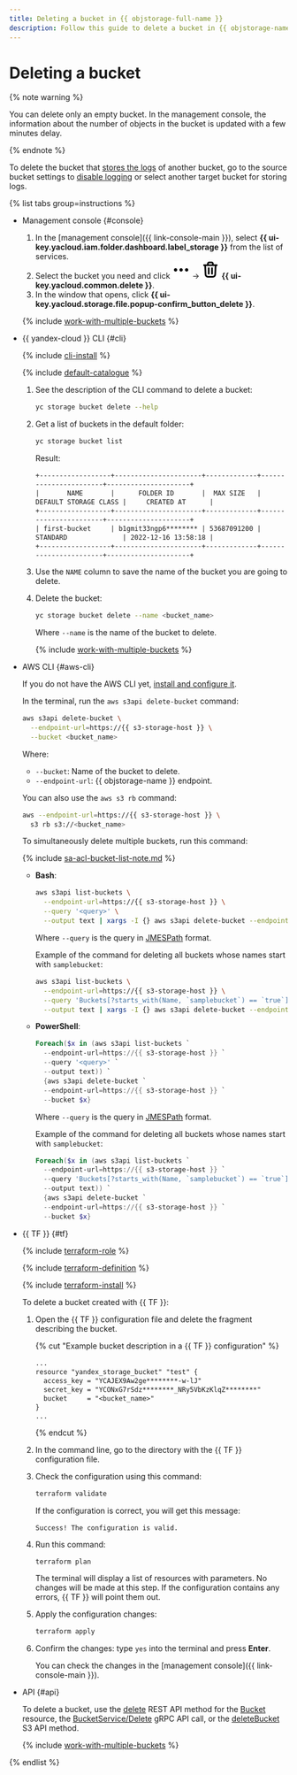 ```yaml
---
title: Deleting a bucket in {{ objstorage-full-name }}
description: Follow this guide to delete a bucket in {{ objstorage-name }}.
---
```


# Deleting a bucket

{% note warning %}

You can delete only an empty bucket. In the management console, the information about the number of objects in the bucket is updated with a few minutes delay.

{% endnote %}

To delete the bucket that [stores the logs](../../concepts/server-logs.md) of another bucket, go to the source bucket settings to [disable logging](enable-logging.md#stop-logging) or select another target bucket for storing logs.

{% list tabs group=instructions %}

- Management console {#console}

  1. In the [management console]({{ link-console-main }}), select **{{ ui-key.yacloud.iam.folder.dashboard.label_storage }}** from the list of services.
  1. Select the bucket you need and click ![image](../../../_assets/console-icons/ellipsis.svg) → ![image](../../../_assets/console-icons/trash-bin.svg) **{{ ui-key.yacloud.common.delete }}**.
  1. In the window that opens, click **{{ ui-key.yacloud.storage.file.popup-confirm_button_delete }}**.

  {% include [work-with-multiple-buckets](../../../_includes/storage/work-with-multiple-buckets.md) %}

- {{ yandex-cloud }} CLI {#cli}

  {% include [cli-install](../../../_includes/cli-install.md) %}

  {% include [default-catalogue](../../../_includes/default-catalogue.md) %}

  1. See the description of the CLI command to delete a bucket:

      ```bash
      yc storage bucket delete --help
      ```

  1. Get a list of buckets in the default folder:

      ```bash
      yc storage bucket list
      ```

      Result:

      ```text
      +------------------+----------------------+-------------+-----------------------+---------------------+
      |       NAME       |      FOLDER ID       |  MAX SIZE   | DEFAULT STORAGE CLASS |     CREATED AT      |
      +------------------+----------------------+-------------+-----------------------+---------------------+
      | first-bucket     | b1gmit33ngp6******** | 53687091200 | STANDARD              | 2022-12-16 13:58:18 |
      +------------------+----------------------+-------------+-----------------------+---------------------+
      ```

  1. Use the `NAME` column to save the name of the bucket you are going to delete.
  1. Delete the bucket:

      ```bash
      yc storage bucket delete --name <bucket_name>
      ```

      Where `--name` is the name of the bucket to delete.

      {% include [work-with-multiple-buckets](../../../_includes/storage/work-with-multiple-buckets.md) %}

- AWS CLI {#aws-cli}

  If you do not have the AWS CLI yet, [install and configure it](../../tools/aws-cli.md).

  In the terminal, run the `aws s3api delete-bucket` command:

  ```bash
  aws s3api delete-bucket \
    --endpoint-url=https://{{ s3-storage-host }} \
    --bucket <bucket_name>
  ```

  Where:
  * `--bucket`: Name of the bucket to delete.
  * `--endpoint-url`: {{ objstorage-name }} endpoint.

  You can also use the `aws s3 rb` command:

  ```bash
  aws --endpoint-url=https://{{ s3-storage-host }} \
    s3 rb s3://<bucket_name>
  ```

  To simultaneously delete multiple buckets, run this command:

  {% include [sa-acl-bucket-list-note.md](../../../_includes/storage/sa-acl-bucket-list-note.md) %}

  * **Bash**:

    ```bash
    aws s3api list-buckets \
      --endpoint-url=https://{{ s3-storage-host }} \
      --query '<query>' \
      --output text | xargs -I {} aws s3api delete-bucket --endpoint-url=https://{{ s3-storage-host }} --bucket {}
    ```

    Where `--query` is the query in [JMESPath](https://jmespath.org/) format.

    Example of the command for deleting all buckets whose names start with `samplebucket`:

    ```bash
    aws s3api list-buckets \
      --endpoint-url=https://{{ s3-storage-host }} \
      --query 'Buckets[?starts_with(Name, `samplebucket`) == `true`].[Name]' \
      --output text | xargs -I {} aws s3api delete-bucket --endpoint-url=https://{{ s3-storage-host }} --bucket {}
    ```

  * **PowerShell**:

    ```powershell
    Foreach($x in (aws s3api list-buckets `
      --endpoint-url=https://{{ s3-storage-host }} `
      --query '<query>' `
      --output text)) `
      {aws s3api delete-bucket `
      --endpoint-url=https://{{ s3-storage-host }} `
      --bucket $x}
    ```

    Where `--query` is the query in [JMESPath](https://jmespath.org/) format.

    Example of the command for deleting all buckets whose names start with `samplebucket`:

    ```powershell
    Foreach($x in (aws s3api list-buckets `
      --endpoint-url=https://{{ s3-storage-host }} `
      --query 'Buckets[?starts_with(Name, `samplebucket`) == `true`].[Name]' `
      --output text)) `
      {aws s3api delete-bucket `
      --endpoint-url=https://{{ s3-storage-host }} `
      --bucket $x}
    ```

- {{ TF }} {#tf}

  {% include [terraform-role](../../../_includes/storage/terraform-role.md) %}

  {% include [terraform-definition](../../../_tutorials/_tutorials_includes/terraform-definition.md) %}

  
  {% include [terraform-install](../../../_includes/terraform-install.md) %}


  To delete a bucket created with {{ TF }}:
  1. Open the {{ TF }} configuration file and delete the fragment describing the bucket.

     {% cut "Example bucket description in a {{ TF }} configuration" %}

     ```hcl
     ...
     resource "yandex_storage_bucket" "test" {
       access_key = "YCAJEX9Aw2ge********-w-lJ"
       secret_key = "YCONxG7rSdz********_NRy5VbKzKlqZ********"
       bucket     = "<bucket_name>"
     }
     ...
     ```

     {% endcut %}

  1. In the command line, go to the directory with the {{ TF }} configuration file.
  1. Check the configuration using this command:

     ```bash
     terraform validate
     ```

     If the configuration is correct, you will get this message:

     ```text
     Success! The configuration is valid.
     ```

  1. Run this command:

     ```bash
     terraform plan
     ```

     The terminal will display a list of resources with parameters. No changes will be made at this step. If the configuration contains any errors, {{ TF }} will point them out.
  1. Apply the configuration changes:

     ```bash
     terraform apply
     ```

  1. Confirm the changes: type `yes` into the terminal and press **Enter**.

     You can check the changes in the [management console]({{ link-console-main }}).

- API {#api}

  To delete a bucket, use the [delete](../../api-ref/Bucket/delete.md) REST API method for the [Bucket](../../api-ref/Bucket/index.md) resource, the [BucketService/Delete](../../api-ref/grpc/Bucket/delete.md) gRPC API call, or the [deleteBucket](../../s3/api-ref/bucket/delete.md) S3 API method.

  {% include [work-with-multiple-buckets](../../../_includes/storage/work-with-multiple-buckets.md) %}

{% endlist %}
